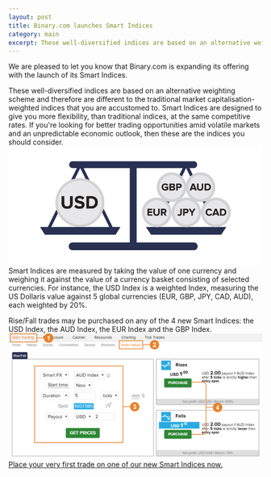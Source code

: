 ```yaml
---
layout: post
title: Binary.com launches Smart Indices
category: main
excerpt: These well-diversified indices are based on an alternative weighting scheme and therefore are different to the traditional market capitalisation-weighted indices that you are accustomed to. Smart Indices are designed to give you more flexibility, than traditional indices, at the same competitive rates. If you're looking for better trading opportunities amid volatile markets and an unpredictable economic outlook, then these are the indices you should consider.
---
```


We are pleased to let you know that Binary.com is expanding its offering with the launch of its Smart Indices.

These well-diversified indices are based on an alternative weighting scheme and therefore are different to the traditional market capitalisation-weighted indices that you are accustomed to. Smart Indices are designed to give you more flexibility, than traditional indices, at the same competitive rates. If you're looking for better trading opportunities amid volatile markets and an unpredictable economic outlook, then these are the indices you should consider.
 ![](/post_images/6814221_orig.jpg)
Smart Indices are measured by taking the value of one currency and weighing it against the value of a currency basket consisting of selected currencies. For instance, the USD Index is a weighted Index, measuring the US Dollarís value against 5 global currencies (EUR, GBP, JPY, CAD, AUD), each weighted by 20%.

Rise/Fall trades may be purchased on any of the 4 new Smart Indices: the USD Index, the AUD Index, the EUR Index and the GBP Index.
 ![](/post_images/2049047.jpg)
[Place your very first trade on one of our new Smart Indices now.](https://www.binary.com/c/trade.cgi?market=smarties&time=5t&form_name=risefall&expiry_&amount_&H=S0P&currency=USD&underlying_symbol=WLDAUD&amount=2&date_&&l=EN?utm_medium=social&utm_source=blog&utm_content=whatsnew)
